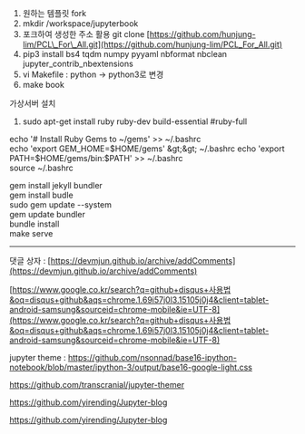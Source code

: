 1. 원하는 템플릿 fork 
2. mkdir /workspace/jupyterbook
3. 포크하여 생성한 주소 활용 git clone [https://github.com/hunjung-lim/PCL\_For\_All.git](https://github.com/hunjung-lim/PCL_For_All.git)
4. pip3 install bs4 tqdm numpy pyyaml nbformat nbclean jupyter\_contrib\_nbextensions
5. vi Makefile : python -&gt; python3로 변경 
6. make book 

가상서버 설치   
1. sudo apt-get install ruby ruby-dev build-essential \#ruby-full

echo '\# Install Ruby Gems to ~/gems' &gt;&gt; ~/.bashrc  
echo 'export GEM\_HOME=$HOME/gems' &gt;&gt; ~/.bashrc  
echo 'export PATH=$HOME/gems/bin:$PATH' &gt;&gt; ~/.bashrc  
source ~/.bashrc

gem install jekyll bundler  
gem install budle  
sudo gem update --system  
gem update bundler  
bundle install  
make serve

---

댓글 상자 : [https://devmjun.github.io/archive/addComments](https://devmjun.github.io/archive/addComments)

[https://www.google.co.kr/search?q=github+disqus+사용법&oq=disqus+github&aqs=chrome.1.69i57j0l3.15105j0j4&client=tablet-android-samsung&sourceid=chrome-mobile&ie=UTF-8](https://www.google.co.kr/search?q=github+disqus+사용법&oq=disqus+github&aqs=chrome.1.69i57j0l3.15105j0j4&client=tablet-android-samsung&sourceid=chrome-mobile&ie=UTF-8)



jupyter theme : https://github.com/nsonnad/base16-ipython-notebook/blob/master/ipython-3/output/base16-google-light.css


https://github.com/transcranial/jupyter-themer


https://github.com/yirending/Jupyter-blog

https://github.com/yirending/Jupyter-blog